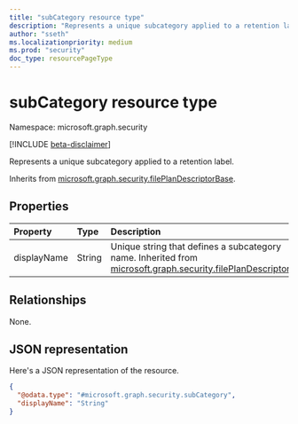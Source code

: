 ```yaml
---
title: "subCategory resource type"
description: "Represents a unique subcategory applied to a retention label."
author: "sseth"
ms.localizationpriority: medium
ms.prod: "security"
doc_type: resourcePageType
---
```


# subCategory resource type

Namespace: microsoft.graph.security

[!INCLUDE [beta-disclaimer](../../includes/beta-disclaimer.md)]

Represents a unique subcategory applied to a retention label.


Inherits from [microsoft.graph.security.filePlanDescriptorBase](../resources/security-fileplandescriptorBase.md).

## Properties
|Property|Type|Description|
|:---|:---|:---|
|displayName|String|Unique string that defines a subcategory name. Inherited from [microsoft.graph.security.filePlanDescriptor](../resources/security-fileplandescriptor.md).|

## Relationships
None.

## JSON representation
Here's a JSON representation of the resource.
<!-- {
  "blockType": "resource",
  "@odata.type": "microsoft.graph.security.subCategory"
}
-->
``` json
{
  "@odata.type": "#microsoft.graph.security.subCategory",
  "displayName": "String"
}
```


